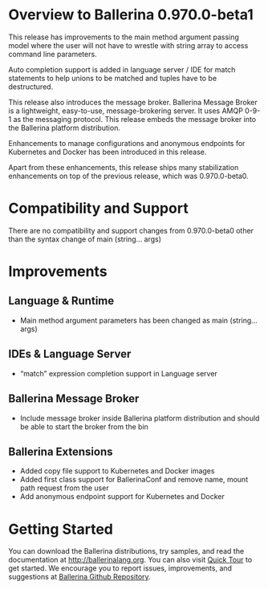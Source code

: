 # Overview to Ballerina 0.970.0-beta1
This release has improvements to the main method argument passing model where the user will not have to wrestle with string array to access command line parameters.

Auto completion support is added in language server / IDE for match statements to help unions to be matched and tuples have to be destructured.

This release also introduces the message broker. Ballerina Message Broker is a lightweight, easy-to-use, message-brokering server. It uses AMQP 0-9-1 as the messaging protocol. This release embeds the message broker into the Ballerina platform distribution.

Enhancements to manage configurations and anonymous endpoints for Kubernetes and Docker has been introduced in this release.

Apart from these enhancements, this release ships many stabilization enhancements on top of the previous release, which was 0.970.0-beta0.

# Compatibility and Support
There are no compatibility and support changes from 0.970.0-beta0 other than the syntax change of main (string... args)

# Improvements
## Language & Runtime
- Main method argument parameters has been changed as main (string... args)

## IDEs & Language Server
- “match” expression completion support in Language server

## Ballerina Message Broker
- Include message broker inside Ballerina platform distribution and should be able to start the broker from the bin

## Ballerina Extensions
- Added copy file support to Kubernetes and Docker images
- Added first class support for BallerinaConf and remove name, mount path request from the user
- Add anonymous endpoint support for Kubernetes and Docker

# Getting Started
You can download the Ballerina distributions, try samples, and read the documentation at http://ballerinalang.org. You can also visit [Quick Tour][1] to get started. We encourage you to report issues, improvements, and suggestions at [Ballerina Github Repository][2].

[1]: https://ballerinalang.org/docs/quick-tour/quick-tour
[2]: https://github.com/ballerina-lang/ballerina
